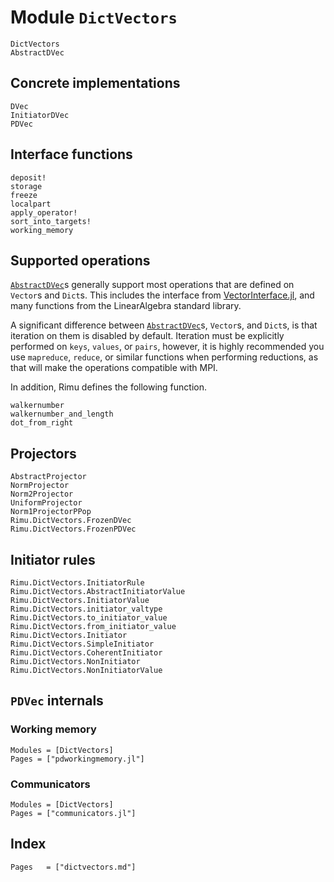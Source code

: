 # Module `DictVectors`

```@docs
DictVectors
AbstractDVec
```

## Concrete implementations

```@docs
DVec
InitiatorDVec
PDVec
```

## Interface functions

```@docs
deposit!
storage
freeze
localpart
apply_operator!
sort_into_targets!
working_memory
```

## Supported operations

[`AbstractDVec`](@ref)s generally support most operations that are defined on `Vector`s and
`Dict`s. This includes the interface from
[VectorInterface.jl](https://github.com/Jutho/VectorInterface.jl), and many functions from
the LinearAlgebra standard library.

A significant difference between [`AbstractDVec`](@ref)s, `Vector`s, and `Dict`s, is that
iteration on them is disabled by default. Iteration must be explicitly performed on `keys`,
`values`, or `pairs`, however, it is highly recommended you use `mapreduce`, `reduce`, or
similar functions when performing reductions, as that will make the operations compatible
with MPI.

In addition, Rimu defines the following function.

```@docs
walkernumber
walkernumber_and_length
dot_from_right
```

## Projectors

```@docs
AbstractProjector
NormProjector
Norm2Projector
UniformProjector
Norm1ProjectorPPop
Rimu.DictVectors.FrozenDVec
Rimu.DictVectors.FrozenPDVec
```

## Initiator rules

```@docs
Rimu.DictVectors.InitiatorRule
Rimu.DictVectors.AbstractInitiatorValue
Rimu.DictVectors.InitiatorValue
Rimu.DictVectors.initiator_valtype
Rimu.DictVectors.to_initiator_value
Rimu.DictVectors.from_initiator_value
Rimu.DictVectors.Initiator
Rimu.DictVectors.SimpleInitiator
Rimu.DictVectors.CoherentInitiator
Rimu.DictVectors.NonInitiator
Rimu.DictVectors.NonInitiatorValue
```

## `PDVec` internals

### Working memory

```@autodocs
Modules = [DictVectors]
Pages = ["pdworkingmemory.jl"]
```

### Communicators

```@autodocs
Modules = [DictVectors]
Pages = ["communicators.jl"]
```

## Index
```@index
Pages   = ["dictvectors.md"]
```

